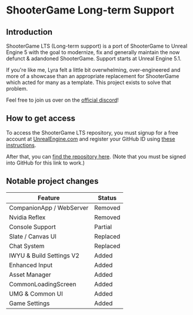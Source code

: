 # ShooterGame Long-term Support

## Introduction

ShooterGame LTS (Long-term support) is a port of ShooterGame to Unreal Engine 5 with the goal to modernize, fix and generally maintain the now defunct & adandoned ShooterGame. Support starts at Unreal Engine 5.1.

If you're like me, Lyra felt a little bit overwhelming, over-engineered and more of a showcase than an appropriate replacement for ShooterGame which acted for many as a template. This project exists to solve that problem.

Feel free to join us over on the [official discord](https://discord.gg/GQW7cGJpzZ)!

## How to get access

To access the ShooterGame LTS repository, you must signup for a free account at [UnrealEngine.com](https://www.unrealengine.com/en-US) and register your GitHub ID using [these instructions](https://www.unrealengine.com/en-US/ue-on-github).

After that, you can [find the repository here](https://github.com/ElSnaps/ShooterGame).
(Note that you must be signed into GitHub for this link to work.)

## Notable project changes
| Feature                   | Status        |
| -------------             | ------------- |
| CompanionApp / WebServer  | Removed       |
| Nvidia Reflex             | Removed       |
| Console Support           | Partial       |
| Slate / Canvas UI         | Replaced      |
| Chat System               | Replaced      |
| IWYU & Build Settings V2  | Added         |
| Enhanced Input            | Added         |
| Asset Manager             | Added         |
| CommonLoadingScreen       | Added         |
| UMG & Common UI           | Added         |
| Game Settings             | Added         |
